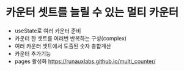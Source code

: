 # 카운터 셋트를 늘릴 수 있는 멀티 카운터 #

* useState로 여러 카운터 준비
* 카운터 한 셋트를 여러번 반복하는 구성(complex)
* 여러 카운터 셋트에서 도출된 숫자 총합계산
* 카운터 추가기능
* pages 활성화 https://runauxlabs.github.io/multi_counter/
